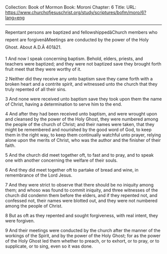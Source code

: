 Collection: Book of Mormon
Book: Moroni
Chapter: 6
Title: 
URL: https://www.churchofjesuschrist.org/study/scriptures/bofm/moro/6?lang=eng

---

Repentant persons are baptized and fellowshippedâChurch members who repent are forgivenâMeetings are conducted by the power of the Holy Ghost. About A.D.Â 401â21.

1 And now I speak concerning baptism. Behold, elders, priests, and teachers were baptized; and they were not baptized save they brought forth fruit meet that they were worthy of it.

2 Neither did they receive any unto baptism save they came forth with a broken heart and a contrite spirit, and witnessed unto the church that they truly repented of all their sins.

3 And none were received unto baptism save they took upon them the name of Christ, having a determination to serve him to the end.

4 And after they had been received unto baptism, and were wrought upon and cleansed by the power of the Holy Ghost, they were numbered among the people of the church of Christ; and their names were taken, that they might be remembered and nourished by the good word of God, to keep them in the right way, to keep them continually watchful unto prayer, relying alone upon the merits of Christ, who was the author and the finisher of their faith.

5 And the church did meet together oft, to fast and to pray, and to speak one with another concerning the welfare of their souls.

6 And they did meet together oft to partake of bread and wine, in remembrance of the Lord Jesus.

7 And they were strict to observe that there should be no iniquity among them; and whoso was found to commit iniquity, and three witnesses of the church did condemn them before the elders, and if they repented not, and confessed not, their names were blotted out, and they were not numbered among the people of Christ.

8 But as oft as they repented and sought forgiveness, with real intent, they were forgiven.

9 And their meetings were conducted by the church after the manner of the workings of the Spirit, and by the power of the Holy Ghost; for as the power of the Holy Ghost led them whether to preach, or to exhort, or to pray, or to supplicate, or to sing, even so it was done.
